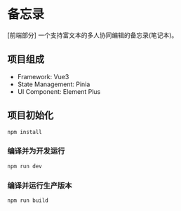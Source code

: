 # 备忘录

[前端部分] 一个支持富文本的多人协同编辑的备忘录(笔记本)。

## 项目组成
- Framework: Vue3
- State Management: Pinia
- UI Component: Element Plus

## 项目初始化

```sh
npm install
```

### 编译并为开发运行

```sh
npm run dev
```

### 编译并运行生产版本

```sh
npm run build
```
